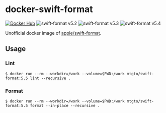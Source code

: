 docker-swift-format
====
[![Docker Hub](https://img.shields.io/docker/cloud/build/mtgto/swift-format)](https://hub.docker.com/r/mtgto/swift-format/)
![swift-format v5.2](https://img.shields.io/docker/v/mtgto/swift-format/5.2)
![swift-format v5.3](https://img.shields.io/docker/v/mtgto/swift-format/5.3)
![swift-format v5.4](https://img.shields.io/docker/v/mtgto/swift-format/5.4)

Unofficial docker image of [apple/swift-format](https://github.com/apple/swift-format).

## Usage

### Lint

```console
$ docker run --rm --workdir=/work --volume=$PWD:/work mtgto/swift-format:5.5 lint --recursive .
```

### Format

```console
$ docker run --rm --workdir=/work --volume=$PWD:/work mtgto/swift-format:5.5 format --in-place --recursive .
```

